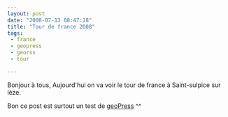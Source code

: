 ```yaml
---
layout: post
date: "2008-07-13 08:47:18"
title: "Tour de france 2008"
tags:
 - france
 - geopress
 - georss
 - tour

---
```


Bonjour à tous,
Aujourd'hui on va voir le tour de france à Saint-sulpice sur lèze.

Bon ce post est surtout un test de [geoPress](http://georss.org/geopress/) ^^
